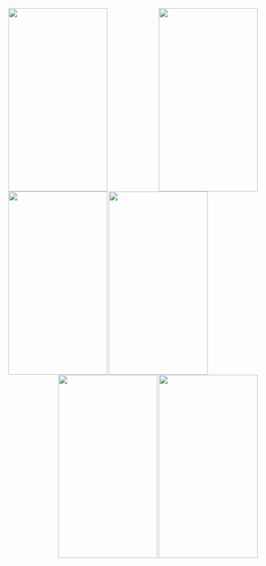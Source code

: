 
  <img align="left" width="200" height="370" src="https://user-images.githubusercontent.com/24736668/53560463-677bfc00-3b72-11e9-8b07-ed2f42d9e062.png">



  <img align="right" width="200" height="370" src="https://user-images.githubusercontent.com/24736668/53562497-8af57580-3b77-11e9-9a6e-6dd0667927e6.png">




  <img align="left" width="200" height="370" src="https://user-images.githubusercontent.com/24736668/53562501-8df06600-3b77-11e9-9868-fe54d00bb044.png">



  <img align="left"  width="200" height="370" src="https://user-images.githubusercontent.com/24736668/53560324-2257ca00-3b72-11e9-963f-315b890e2fc7.png">


  <img  align="right"  width="200" height="370" src="https://user-images.githubusercontent.com/24736668/53560435-5632ef80-3b72-11e9-916a-47f810bca1f7.png">


  <img  align="right" width="200" height="370" src="https://user-images.githubusercontent.com/24736668/53560443-5af7a380-3b72-11e9-914b-5f816382d95d.png">







